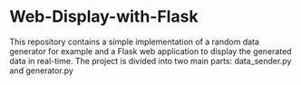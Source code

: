 # Web-Display-with-Flask
This repository contains a simple implementation of a random data generator for example and a Flask web application to display the generated data in real-time. The project is divided into two main parts: data_sender.py and generator.py
